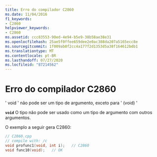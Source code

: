```yaml
---
title: Erro do compilador C2860
ms.date: 11/04/2016
f1_keywords:
- C2860
helpviewer_keywords:
- C2860
ms.assetid: ccc83553-90ed-4e94-b5e9-38b58ae38e31
ms.openlocfilehash: 25ae5f0ffee659dee2e0ac388da207a5165ecc8e
ms.sourcegitcommit: 1f009ab0f2cc4a177f2d1353d5a38f164612bdb1
ms.translationtype: MT
ms.contentlocale: pt-BR
ms.lasthandoff: 07/27/2020
ms.locfileid: "87214562"
---
```

# <a name="compiler-error-c2860"></a>Erro do compilador C2860

' void ' não pode ser um tipo de argumento, exceto para ' (void) '

**`void`** O tipo não pode ser usado como um tipo de argumento com outros argumentos.

O exemplo a seguir gera C2860:

```cpp
// C2860.cpp
// compile with: /c
void profunc1(void, int i);   // C2860
void func10(void);   // OK
```
